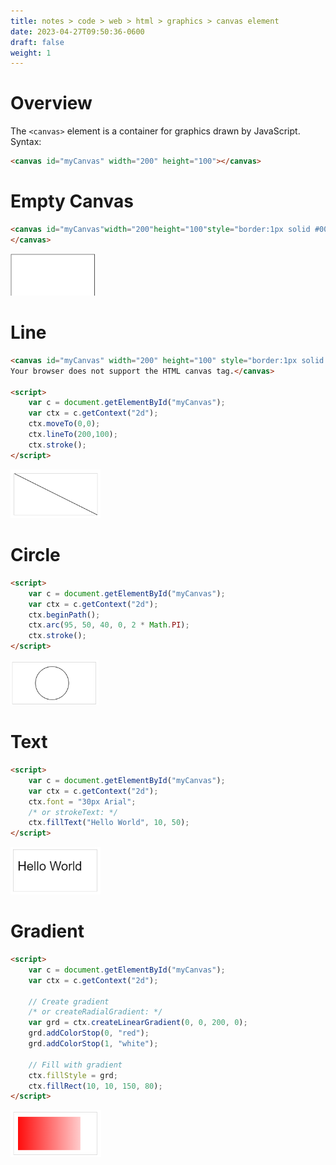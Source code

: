 ```yaml
---
title: notes > code > web > html > graphics > canvas element
date: 2023-04-27T09:50:36-0600
draft: false
weight: 1
---
```

# Overview
The `<canvas>` element is a container for graphics drawn by JavaScript.
Syntax: 
```html
<canvas id="myCanvas" width="200" height="100"></canvas>
```
# Empty Canvas
```html
<canvas id="myCanvas"width="200"height="100"style="border:1px solid #000000;">
</canvas>
```
<img src="xHTML_Graphics---canvas--Element-image1.png" style="width:1.40833in;height:0.7in" />  

# Line
```html
<canvas id="myCanvas" width="200" height="100" style="border:1px solid #d3d3d3;">
Your browser does not support the HTML canvas tag.</canvas>

<script>
    var c = document.getElementById("myCanvas");
    var ctx = c.getContext("2d");
    ctx.moveTo(0,0);
    ctx.lineTo(200,100);
    ctx.stroke();
</script>
```
<img src="xHTML_Graphics---canvas--Element-image2.png" style="width:1.5in;height:0.81667in" />  

# Circle
```html
<script>
    var c = document.getElementById("myCanvas");
    var ctx = c.getContext("2d");
    ctx.beginPath();
    ctx.arc(95, 50, 40, 0, 2 * Math.PI);
    ctx.stroke();
</script>
```
<img src="xHTML_Graphics---canvas--Element-image3.png" style="width:1.46667in;height:0.75in" />  

# Text
```html
<script>
    var c = document.getElementById("myCanvas");
    var ctx = c.getContext("2d");
    ctx.font = "30px Arial";
    /* or strokeText: */
    ctx.fillText("Hello World", 10, 50);
</script>
```
<img src="xHTML_Graphics---canvas--Element-image4.png" style="width:1.5in;height:0.79167in" />  

# Gradient
```html
<script>
    var c = document.getElementById("myCanvas");
    var ctx = c.getContext("2d");

    // Create gradient
    /* or createRadialGradient: */
    var grd = ctx.createLinearGradient(0, 0, 200, 0);
    grd.addColorStop(0, "red");
    grd.addColorStop(1, "white");

    // Fill with gradient
    ctx.fillStyle = grd;
    ctx.fillRect(10, 10, 150, 80);
</script>
```

<img src="xHTML_Graphics---canvas--Element-image5.png" style="width:1.50833in;height:0.775in" />


